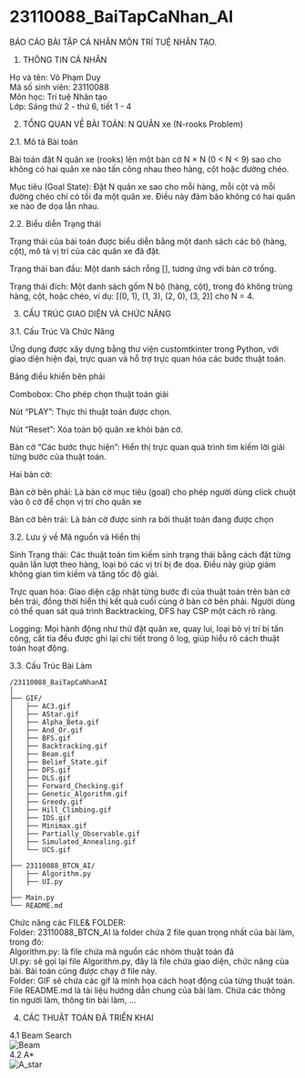 # 23110088_BaiTapCaNhan_AI
BÁO CÁO BÀI TẬP CÁ NHÂN MÔN TRÍ TUỆ NHÂN TẠO.

1. THÔNG TIN CÁ NHÂN

Họ và tên: Võ Phạm Duy  
Mã số sinh viên: 23110088  
Môn học: Trí tuệ Nhân tạo  
Lớp: Sáng thứ 2 - thứ 6, tiết 1 - 4  

2. TỔNG QUAN VỀ BÀI TOÁN: N QUÂN xe (N-rooks Problem)  

2.1. Mô tả Bài toán

Bài toán đặt N quân xe (rooks) lên một bàn cờ N × N (0 < N < 9) sao cho không có hai quân xe nào tấn công nhau theo hàng, cột hoặc đường chéo.

Mục tiêu (Goal State):
Đặt N quân xe sao cho mỗi hàng, mỗi cột và mỗi đường chéo chỉ có tối đa một quân xe. Điều này đảm bảo không có hai quân xe nào đe dọa lẫn nhau.

2.2. Biểu diễn Trạng thái

Trạng thái của bài toán được biểu diễn bằng một danh sách các bộ (hàng, cột), mô tả vị trí của các quân xe đã đặt.

Trạng thái ban đầu: Một danh sách rỗng [], tương ứng với bàn cờ trống.

Trạng thái đích: Một danh sách gồm N bộ (hàng, cột), trong đó không trùng hàng, cột, hoặc chéo, ví dụ: [(0, 1), (1, 3), (2, 0), (3, 2)] cho N = 4.

3. CẤU TRÚC GIAO DIỆN VÀ CHỨC NĂNG

3.1. Cấu Trúc Và Chức Năng

Ứng dụng được xây dựng bằng thư viện customtkinter trong Python, với giao diện hiện đại, trực quan và hỗ trợ trực quan hóa các bước thuật toán.


Bảng điều khiển bên phải

Combobox: Cho phép chọn thuật toán giải 

Nút “PLAY”: Thực thi thuật toán được chọn.

Nút “Reset”: Xóa toàn bộ quân xe khỏi bàn cờ.

Bàn cờ “Các bước thực hiện”: Hiển thị trực quan quá trình tìm kiếm lời giải từng bước của thuật toán.

Hai bàn cờ:

Bàn cờ bên phải: Là bàn cờ mục tiêu (goal) cho phép người dùng click chuột vào ô cờ để chọn vị trí cho quân xe

Bàn cờ bên trái: Là bàn cờ được sinh ra bởi thuật toán đang được chọn

3.2. Lưu ý về Mã nguồn và Hiển thị

Sinh Trạng thái:
Các thuật toán tìm kiếm sinh trạng thái bằng cách đặt từng quân  lần lượt theo hàng, loại bỏ các vị trí bị đe dọa. Điều này giúp giảm không gian tìm kiếm và tăng tốc độ giải.

Trực quan hóa:
Giao diện cập nhật từng bước đi của thuật toán trên bàn cờ bên trái, đồng thời hiển thị kết quả cuối cùng ở bàn cờ bên phải. Người dùng có thể quan sát quá trình Backtracking, DFS hay CSP một cách rõ ràng.

Logging:
Mọi hành động như thử đặt quân xe, quay lui, loại bỏ vị trí bị tấn công, cắt tỉa đều được ghi lại chi tiết trong ô log, giúp hiểu rõ cách thuật toán hoạt động.

3.3. Cấu Trúc Bài Làm
```
/23110088_BaiTapCaNhanAI
│
├── GIF/
│   ├── AC3.gif
│   ├── AStar.gif
│   ├── Alpha_Beta.gif
│   ├── And_Or.gif
│   ├── BFS.gif
│   ├── Backtracking.gif
│   ├── Beam.gif
│   ├── Belief_State.gif
│   ├── DFS.gif
│   ├── DLS.gif
│   ├── Forward_Checking.gif
│   ├── Genetic_Algorithm.gif
│   ├── Greedy.gif
│   ├── Hill_Climbing.gif
│   ├── IDS.gif
│   ├── Minimax.gif
│   ├── Partially_Observable.gif
│   ├── Simulated_Annealing.gif
│   └── UCS.gif
│
├── 23110088_BTCN_AI/
│   ├── Algorithm.py
│   ├── UI.py
│   
├── Main.py
└── README.md
```

Chức năng các FILE& FOLDER:  
Folder: 23110088_BTCN_AI là folder chứa 2 file quan trọng nhất của bài làm, trong đó:  
  Algorithm.py: là file chứa mã nguồn các nhóm thuật toán đã  
  UI.py: sẽ gọi lại file Algorithm.py, đây là file chứa giao diện, chức năng của bài. Bài toán cũng được chạy ở file này.  
Folder: GIF sẽ chứa các gif là minh họa cách hoạt động của từng thuật toán.  
File README.md là tài liệu hướng dẫn chung của bài làm. Chứa các thông tin người làm, thông tin bài làm, ...

4. CÁC THUẬT TOÁN ĐÃ TRIỂN KHAI
   
4.1 Beam Search  
![Beam](https://github.com/user-attachments/assets/d36fccf9-bbff-4b95-a0d6-ec70220f25dd)  
4.2 A*  
![A_star](https://github.com/user-attachments/assets/9c212330-0e87-487c-932c-b1115005e126)



